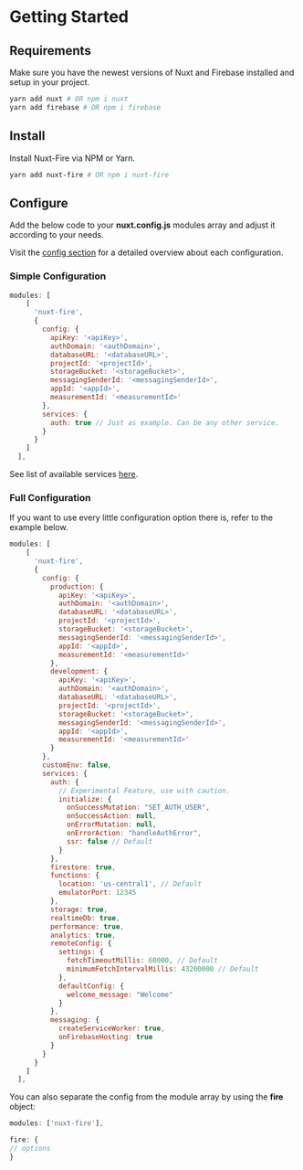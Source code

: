 # Getting Started

## Requirements

Make sure you have the newest versions of Nuxt and Firebase installed and setup in your project.

```bash
yarn add nuxt # OR npm i nuxt
yarn add firebase # OR npm i firebase
```

## Install

Install Nuxt-Fire via NPM or Yarn.

```bash
yarn add nuxt-fire # OR npm i nuxt-fire
```

## Configure

Add the below code to your **nuxt.config.js** modules array and adjust it according to your needs.

Visit the [config section](/config) for a detailed overview about each configuration.

### Simple Configuration

```js
modules: [
    [
      'nuxt-fire',
      {
        config: {
          apiKey: '<apiKey>',
          authDomain: '<authDomain>',
          databaseURL: '<databaseURL>',
          projectId: '<projectId>',
          storageBucket: '<storageBucket>',
          messagingSenderId: '<messagingSenderId>',
          appId: '<appId>',
          measurementId: '<measurementId>'
        },
        services: {
          auth: true // Just as example. Can be any other service.
        }
      }
    ]
  ],
```

See list of available services [here](/options/#services).

### Full Configuration

If you want to use every little configuration option there is, refer to the example below.

```js
modules: [
    [
      'nuxt-fire',
      {
        config: {
          production: {
            apiKey: '<apiKey>',
            authDomain: '<authDomain>',
            databaseURL: '<databaseURL>',
            projectId: '<projectId>',
            storageBucket: '<storageBucket>',
            messagingSenderId: '<messagingSenderId>',
            appId: '<appId>',
            measurementId: '<measurementId>'
          },
          development: {
            apiKey: '<apiKey>',
            authDomain: '<authDomain>',
            databaseURL: '<databaseURL>',
            projectId: '<projectId>',
            storageBucket: '<storageBucket>',
            messagingSenderId: '<messagingSenderId>',
            appId: '<appId>',
            measurementId: '<measurementId>'
          }
        },
        customEnv: false,
        services: {
          auth: {
            // Experimental Feature, use with caution.
            initialize: {
              onSuccessMutation: "SET_AUTH_USER",
              onSuccessAction: null,
              onErrorMutation: null,
              onErrorAction: "handleAuthError",
              ssr: false // Default
            }
          },
          firestore: true,
          functions: {
            location: 'us-central1', // Default
            emulatorPort: 12345
          },
          storage: true,
          realtimeDb: true,
          performance: true,
          analytics: true,
          remoteConfig: {
            settings: {
              fetchTimeoutMillis: 60000, // Default
              minimumFetchIntervalMillis: 43200000 // Default
            },
            defaultConfig: {
              welcome_message: "Welcome"
            }
          },
          messaging: {
            createServiceWorker: true,
            onFirebaseHosting: true
          }
        }
      }
    ]
  ],
```

You can also separate the config from the module array by using the **fire** object:

```js
modules: ['nuxt-fire'],

fire: {
// options
}
```
